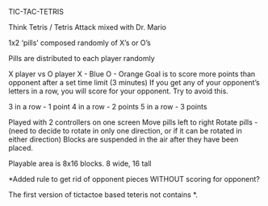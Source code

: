 TIC-TAC-TETRIS

Think Tetris / Tetris Attack mixed with Dr. Mario
 
1x2 ‘pills’ composed randomly of X’s or O’s

Pills are distributed to each player randomly
 
X player vs O player
X - Blue   O - Orange
Goal is to score more points than opponent after a set time limit (3 minutes)
If you get any of your opponent’s letters in a row, you will score for your opponent. Try to avoid this.

3 in a row - 1 point
4 in a row - 2 points
5 in a row - 3 points

Played with 2 controllers on one screen
Move pills left to right
Rotate pills - (need to decide to rotate in only one direction, or if it can be rotated in either direction)
Blocks are suspended in the air after they have been placed.
 
Playable area is 8x16 blocks. 8 wide, 16 tall

*Added rule to get rid of opponent pieces WITHOUT scoring for opponent?


The first version of tictactoe based teteris not contains *.